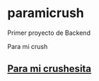# paramicrush

Primer proyecto de Backend

Para mi crush

## [Para mi crushesita](https://paramicrushesita.azurewebsites.netl) 
